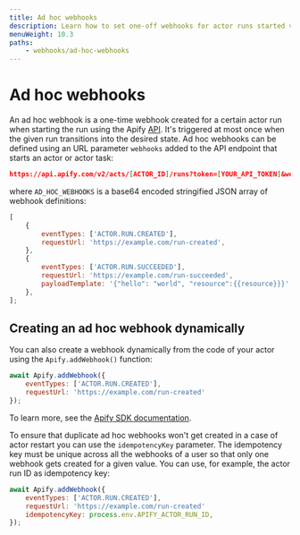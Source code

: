 ```yaml
---
title: Ad hoc webhooks
description: Learn how to set one-off webhooks for actor runs started via the Apify API or from the actor's code. Trigger the event once the run reaches a desired state.
menuWeight: 10.3
paths:
    - webhooks/ad-hoc-webhooks
---
```


# [](./webhooks#adhoc)Ad hoc webhooks

An ad hoc webhook is a one-time webhook created for a certain actor run when starting the run using the Apify [API](https://docs.apify.com/api/v2). It's triggered at most once when the given run transitions into the desired state. Ad hoc webhooks can be defined using an URL parameter `webhooks` added to the API endpoint that starts an actor or actor task:

```json
https://api.apify.com/v2/acts/[ACTOR_ID]/runs?token=[YOUR_API_TOKEN]&webhooks=[AD_HOC_WEBHOOKS]
```

where `AD_HOC_WEBHOOKS` is a base64 encoded stringified JSON array of webhook definitions:

```js
[
    {
        eventTypes: ['ACTOR.RUN.CREATED'],
        requestUrl: 'https://example.com/run-created',
    },
    {
        eventTypes: ['ACTOR.RUN.SUCCEEDED'],
        requestUrl: 'https://example.com/run-succeeded',
        payloadTemplate: '{"hello": "world", "resource":{{resource}}}',
    },
];
```

## Creating an ad hoc webhook dynamically

You can also create a webhook dynamically from the code of your actor using the `Apify.addWebhook()` function:

```js
await Apify.addWebhook({
    eventTypes: ['ACTOR.RUN.CREATED'],
    requestUrl: 'https://example.com/run-created'
});
```

To learn more, see the [Apify SDK documentation](https://sdk.apify.com/docs/api/apify#apifyaddwebhookoptions).

To ensure that duplicate ad hoc webhooks won't get created in a case of actor restart you can use the `idempotencyKey` parameter. The idempotency key must be unique across all the webhooks of a user so that only one webhook gets created for a given value. You can use, for example, the actor run ID as idempotency key:

```js
await Apify.addWebhook({
    eventTypes: ['ACTOR.RUN.CREATED'],
    requestUrl: 'https://example.com/run-created'
    idempotencyKey: process.env.APIFY_ACTOR_RUN_ID,
});
```
